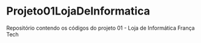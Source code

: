 # Projeto01LojaDeInformatica
Repositório contendo os códigos do projeto 01 - Loja de Informática França Tech
